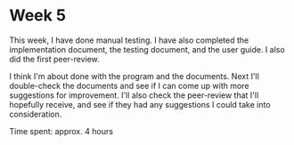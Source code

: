 # Week 5

This week, I have done manual testing. I have also completed the implementation document, the testing document, and the user guide. I also did the first peer-review. 

I think I'm about done with the program and the documents. Next I'll double-check the documents and see if I can come up with more suggestions for improvement. I'll also check the peer-review that I'll hopefully receive, and see if they had any suggestions I could take into consideration. 

Time spent: approx. 4 hours